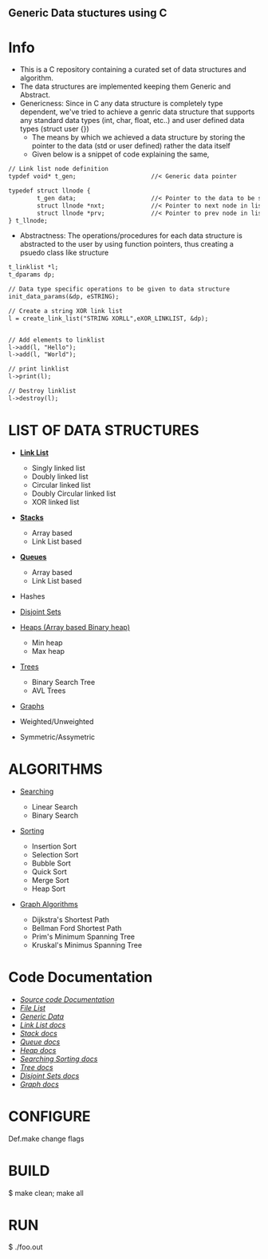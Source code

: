 ## Generic Data stuctures using C

# Info

* This is a C repository containing a curated set of data structures and algorithm.
* The data structures are implemented keeping them Generic and Abstract.
* Genericness: Since in C any data structure is completely type dependent, we've tried to achieve a genric data structure that supports any standard data types (int, char, float, etc..) and user defined data types (struct user {})
    - The means by which we achieved a data structure by storing the pointer to the data (std or user defined) rather the data itself
    - Given below is a snippet of code explaining the same,
```markdown
// Link list node definition
typdef void* t_gen;                     //< Generic data pointer

typedef struct llnode {
        t_gen data;                     //< Pointer to the data to be stored in link list
        struct llnode *nxt;             //< Pointer to next node in list
        struct llnode *prv;             //< Pointer to prev node in list
} t_llnode;

```
* Abstractness: The operations/procedures for each data structure is abstracted to the user by using function pointers, thus creating a psuedo class like structure
```markdown
t_linklist *l;
t_dparams dp;

// Data type specific operations to be given to data structure
init_data_params(&dp, eSTRING);

// Create a string XOR link list
l = create_link_list("STRING XORLL",eXOR_LINKLIST, &dp);


// Add elements to linklist
l->add(l, "Hello");
l->add(l, "World");

// print linklist
l->print(l);

// Destroy linklist
l->destroy(l);
```


# LIST OF DATA STRUCTURES

* [**Link List**](https://github.com/jar3m/c_data_structures/blob/master/ds/link_list/link_list.c)
  * Singly linked list
  * Doubly linked list 
  * Circular linked list 
  * Doubly Circular linked list 
  * XOR linked list 

* [**Stacks**](https://github.com/jar3m/c_data_structures/blob/master/ds/stack/stack.c) 
  * Array based 
  * Link List based

* [**Queues**](https://github.com/jar3m/c_data_structures/blob/master/ds/queue/queue.c) 
  * Array based 
  * Link List based

* Hashes

* [Disjoint Sets](https://github.com/jar3m/c_data_structures/blob/master/ds/disjoint_set/disjoint_set.c) 

* [Heaps (Array based Binary heap)](https://github.com/jar3m/c_data_structures/blob/master/ds/heap/heap.c)
  * Min heap
  * Max heap

* [Trees](https://github.com/jar3m/c_data_structures/blob/master/ds/tree/tree.c) 
  * Binary Search Tree
  * AVL Trees 

* [Graphs](https://github.com/jar3m/c_data_structures/blob/master/ds/graph/graph.c)
 * Weighted/Unweighted
 * Symmetric/Assymetric

# ALGORITHMS
* [Searching](https://github.com/jar3m/c_data_structures/blob/master/ds/array/array.c)
  * Linear Search
  * Binary Search

* [Sorting](https://github.com/jar3m/c_data_structures/blob/master/ds/array/array.c) 
  * Insertion Sort
  * Selection Sort
  * Bubble Sort
  * Quick Sort
  * Merge Sort
  * Heap Sort

* [Graph Algorithms](https://github.com/jar3m/c_data_structures/blob/master/ds/graph/graph.c)
  * Dijkstra's Shortest Path
  * Bellman Ford Shortest Path 
  * Prim's Minimum Spanning Tree
  * Kruskal's Minimus Spanning Tree

# Code Documentation
* [*Source code Documentation*](https://jar3m.github.io/c_data_structures/docs/html/index.html)
* [*File List*](https://jar3m.github.io/c_data_structures/docs/html/files.html)
* [*Generic Data*](https://jar3m.github.io/c_data_structures/docs/html/generic__def_8h.html)
* [*Link List docs*](https://jar3m.github.io/c_data_structures/docs/html/link_list_8c.html)
* [*Stack docs*](https://jar3m.github.io/c_data_structures/docs/html/stack_8c.html)
* [*Queue docs*](https://jar3m.github.io/c_data_structures/docs/html/queue_8c.html)
* [*Heap docs*](https://jar3m.github.io/c_data_structures/docs/html/heap_8c.html)
* [*Searching Sorting docs*](https://jar3m.github.io/c_data_structures/docs/html/array_8c.html)
* [*Tree docs*](https://jar3m.github.io/c_data_structures/docs/html/tree_8c.html)
* [*Disjoint Sets docs*](https://jar3m.github.io/c_data_structures/docs/html/disjoint_set_8c.html)
* [*Graph docs*](https://jar3m.github.io/c_data_structures/docs/html/graph_8c.html)

# CONFIGURE
Def.make change flags

# BUILD
$ make clean; make all

# RUN
$ ./foo.out

<meta name="description" content="Free Web tutorials">
<meta name="keywords" content="C, data structures,algorithms, link list, stack, queue, heap, searching, sorting, trees, graphs, disjoint set, generic, STL, Dijkstra's Shortest Path, Bellman Ford Shortest Path, Prim's Minimum Spanning Tree, Kruskal's Minimus Spanning Tree, DAG, Single Link list, Doublly Link list, xor link list, circular link list, symmetric graph, acyclic graph">
<meta name="author" content="jar3m">
<meta name="google-site-verification" content="7aTMIese6mJbonitvZKRbqsT5IGWhpynYjv7YXhXAi0" />
